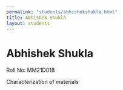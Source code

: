 ```yaml
---
permalink: "students/abhishekshukla.html"
title: Abhishek Shukla
layout: students
---
```

# Abhishek Shukla

Roll No: MM21D018

Characterization of materials
